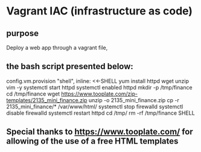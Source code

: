# Vagrant IAC (infrastructure as code) #

## purpose ##

Deploy a web app through a vagrant file,

## the bash script presented below: ##

config.vm.provision "shell", inline: <<-SHELL
    yum install httpd wget unzip vim -y
    systemctl start httpd
    systemctl enabled httpd
    mkdir -p /tmp/finance
    cd /tmp/finance
    wget https://www.tooplate.com/zip-templates/2135_mini_finance.zip
    unzip -o 2135_mini_finance.zip
    cp -r 2135_mini_finance/* /var/www/html/
    systemctl stop firewalld
    systemctl disable firewalld
    systemctl restart httpd
    cd /tmp/
    rm -rf /tmp/finance
  SHELL

## Special thanks to https://www.tooplate.com/ for allowing of the use of a free HTML templates ##

